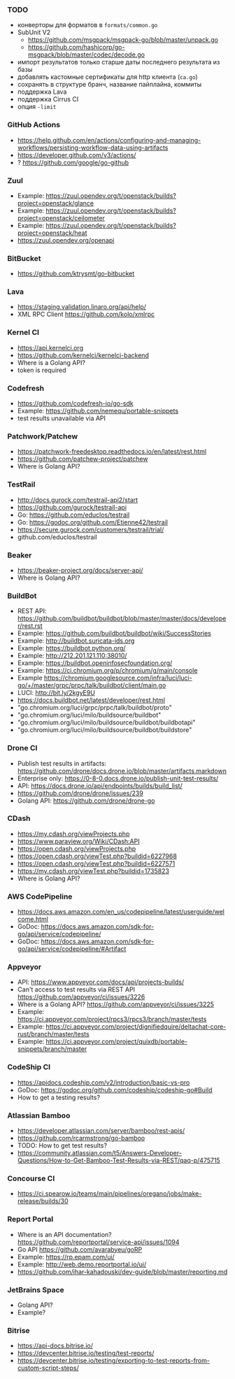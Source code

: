 ### TODO

- конверторы для форматов в `formats/common.go`
- SubUnit V2
  - https://github.com/msgpack/msgpack-go/blob/master/unpack.go
  - https://github.com/hashicorp/go-msgpack/blob/master/codec/decode.go
- импорт результатов только старше даты последнего результата из базы
- добавлять кастомные сертификаты для http клиента (`ca.go`)
- сохранять в структуре бранч, название пайплайна, коммиты
- поддержка Lava
- поддержка Cirrus CI
- опция `-limit`

### GitHub Actions

- https://help.github.com/en/actions/configuring-and-managing-workflows/persisting-workflow-data-using-artifacts
- https://developer.github.com/v3/actions/
- ? https://github.com/google/go-github

### Zuul

- Example: https://zuul.opendev.org/t/openstack/builds?project=openstack/glance
- Example: https://zuul.opendev.org/t/openstack/builds?project=openstack/ceilometer
- Example: https://zuul.opendev.org/t/openstack/builds?project=openstack/heat
- https://zuul.opendev.org/openapi

### BitBucket

- https://github.com/ktrysmt/go-bitbucket

### Lava

- https://staging.validation.linaro.org/api/help/
- XML RPC Client https://github.com/kolo/xmlrpc

### Kernel CI

- https://api.kernelci.org
- https://github.com/kernelci/kernelci-backend
- Where is a Golang API?
- token is required

### Codefresh

- https://github.com/codefresh-io/go-sdk
- Example: https://github.com/nemequ/portable-snippets
- test results unavailable via API

### Patchwork/Patchew

- https://patchwork-freedesktop.readthedocs.io/en/latest/rest.html
- https://github.com/patchew-project/patchew
- Where is Golang API?

### TestRail

- http://docs.gurock.com/testrail-api2/start
- https://github.com/gurock/testrail-api
- Go: https://github.com/educlos/testrail
- Go: https://godoc.org/github.com/Etienne42/testrail
- https://secure.gurock.com/customers/testrail/trial/
- github.com/educlos/testrail

### Beaker

- https://beaker-project.org/docs/server-api/
- Where is Golang API?

### BuildBot

- REST API: https://github.com/buildbot/buildbot/blob/master/master/docs/developer/rest.rst
- Example: https://github.com/buildbot/buildbot/wiki/SuccessStories
- Example: http://buildbot.suricata-ids.org
- Example: https://buildbot.python.org/
- Example: http://212.201.121.110:38010/
- Example: https://buildbot.openinfosecfoundation.org/
- Example: https://ci.chromium.org/p/chromium/g/main/console
- Example https://chromium.googlesource.com/infra/luci/luci-go/+/master/grpc/prpc/talk/buildbot/client/main.go
- LUCI: http://bit.ly/2kgyE9U
- https://docs.buildbot.net/latest/developer/rest.html
- "go.chromium.org/luci/grpc/prpc/talk/buildbot/proto"
- "go.chromium.org/luci/milo/buildsource/buildbot"
- "go.chromium.org/luci/milo/buildsource/buildbot/buildbotapi"
- "go.chromium.org/luci/milo/buildsource/buildbot/buildstore"

### Drone CI

- Publish test results in artifacts: https://github.com/drone/docs.drone.io/blob/master/artifacts.markdown
- Enterprise only: https://0-8-0.docs.drone.io/publish-unit-test-results/
- API: https://docs.drone.io/api/endpoints/builds/build_list/
- https://github.com/drone/drone/issues/239
- Golang API: https://github.com/drone/drone-go

### CDash

- https://my.cdash.org/viewProjects.php
- https://www.paraview.org/Wiki/CDash:API
- https://open.cdash.org/viewProjects.php
- https://open.cdash.org/viewTest.php?buildid=6227968
- https://open.cdash.org/viewTest.php?buildid=6227571
- https://my.cdash.org/viewTest.php?buildid=1735823
- Where is Golang API?

### AWS CodePipeline

- https://docs.aws.amazon.com/en_us/codepipeline/latest/userguide/welcome.html
- GoDoc: https://docs.aws.amazon.com/sdk-for-go/api/service/codepipeline/
- GoDoc: https://docs.aws.amazon.com/sdk-for-go/api/service/codepipeline/#Artifact

### Appveyor

- API: https://www.appveyor.com/docs/api/projects-builds/
- Can't access to test results via REST API https://github.com/appveyor/ci/issues/3226
- Where is a Golang API? https://github.com/appveyor/ci/issues/3225
- Example: https://ci.appveyor.com/project/rpcs3/rpcs3/branch/master/tests
- Example: https://ci.appveyor.com/project/dignifiedquire/deltachat-core-rust/branch/master/tests
- Example: https://ci.appveyor.com/project/quixdb/portable-snippets/branch/master

### CodeShip CI

- https://apidocs.codeship.com/v2/introduction/basic-vs-pro
- GoDoc: https://godoc.org/github.com/codeship/codeship-go#Build
- How to get a testing results?

### Atlassian Bamboo

- https://developer.atlassian.com/server/bamboo/rest-apis/
- https://github.com/rcarmstrong/go-bamboo
- TODO: How to get test results?
- https://community.atlassian.com/t5/Answers-Developer-Questions/How-to-Get-Bamboo-Test-Results-via-REST/qaq-p/475715

### Concourse CI

- https://ci.spearow.io/teams/main/pipelines/oregano/jobs/make-release/builds/30

### Report Portal

- Where is an API documentation? https://github.com/reportportal/service-api/issues/1094
- Go API https://github.com/avarabyeu/goRP
- Example: https://rp.epam.com/ui/
- Example: http://web.demo.reportportal.io/ui/
- https://github.com/ihar-kahadouski/dev-guide/blob/master/reporting.md

### JetBrains Space

- Golang API?
- Example?

### Bitrise

- https://api-docs.bitrise.io/
- https://devcenter.bitrise.io/testing/test-reports/
- https://devcenter.bitrise.io/testing/exporting-to-test-reports-from-custom-script-steps/
